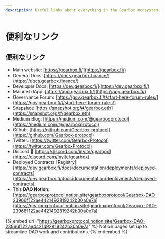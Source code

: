 ```yaml
---
description: Useful links about everything in the Gearbox ecosystem.
---
```


# 便利なリンク



## 便利なリンク

* Main website: [https://gearbox.fi/](https://gearbox.fi/)​
* General Docs: [https://docs.gearbox.finance/](https://docs.gearbox.finance/)​
* Developer Docs: [https://dev.gearbox.fi/](https://dev.gearbox.fi/)​
* Mainnet dApp: [https://app.gearbox.fi/](https://app.gearbox.fi/)​
* Governance Forum: [https://gov.gearbox.fi/t/start-here-forum-rules/](https://gov.gearbox.fi/t/start-here-forum-rules/)​
* Snapshot: [https://snapshot.org/#/gearbox.eth](https://snapshot.org/#/gearbox.eth)​
* Medium Blog: [https://medium.com/@gearboxprotocol](https://medium.com/@gearboxprotocol)​
* Github: [https://github.com/Gearbox-protocol](https://github.com/Gearbox-protocol)​
* Twitter: [https://twitter.com/GearboxProtocol](https://twitter.com/GearboxProtocol)​
* Discord 👾 [https://discord.com/invite/gearbox](https://discord.com/invite/gearbox)​
* Deployed Contracts \[Registry]: [https://dev.gearbox.fi/docs/documentation/deployments/deployed-contracts](https://dev.gearbox.fi/docs/documentation/deployments/deployed-contracts)​
* This **DAO Notion**: [https://gearboxprotocol.notion.site/gearboxprotocol/Gearbox-DAO-23966f122ae4421492819242b30a0e7a](https://gearboxprotocol.notion.site/gearboxprotocol/Gearbox-DAO-23966f122ae4421492819242b30a0e7a)​

{% embed url="https://gearboxprotocol.notion.site/Gearbox-DAO-23966f122ae4421492819242b30a0e7a" %}
Notion pages set up to streamline DAO work and contributions.
{% endembed %}
